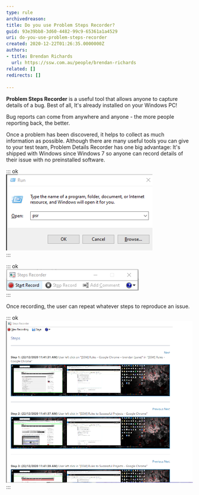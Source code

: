 ```yaml
---
type: rule
archivedreason: 
title: Do you use Problem Steps Recorder?
guid: 93e39bb8-3d60-4482-99c9-65361a1a4529
uri: do-you-use-problem-steps-recorder
created: 2020-12-22T01:26:35.0000000Z
authors:
- title: Brendan Richards
  url: https://ssw.com.au/people/brendan-richards
related: []
redirects: []

---
```


**Problem Steps Recorder** is a useful tool that allows anyone to capture details of a bug. Best of all, It's already installed on your Windows PC!

<!--endintro-->

Bug reports can come from anywhere and anyone - the more people reporting back, the better.

Once a problem has been discovered, it helps to collect as much information as possible. Although there are many useful tools you can give to your test team, Problem Details Recorder has one big advantage: It's shipped with Windows since Windows 7 so anyone can record details of their issue with no preinstalled software.


::: ok  
![Figure: To start Problem Steps recorder, type PSR into the start | run box](psr1.png)  
:::


::: ok  
![Figure: then click 'Start Record'](psr2.png)  
:::

Once recording, the user can repeat whatever steps to reproduce an issue.


::: ok  
![Figure: User behavior is captured along with full screenshots. This can be saved and attached to a Bug PBI](psr3.png)  
:::
